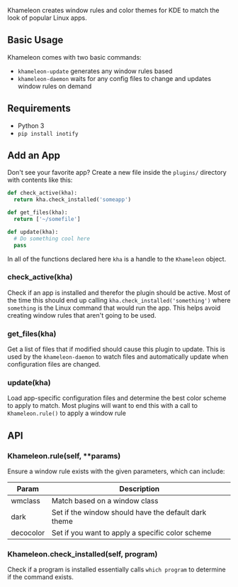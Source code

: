 
Khameleon creates window rules and color themes for KDE to match the look
of popular Linux apps.

## Basic Usage

Khameleon comes with two basic commands:

* `khameleon-update` generates any window rules based
* `khameleon-daemon` waits for any config files to change and updates window
  rules on demand

## Requirements

* Python 3
* `pip install inotify`

## Add an App

Don't see your favorite app? Create a new file inside the `plugins/` directory
with contents like this:

```python
def check_active(kha):
  return kha.check_installed('someapp')

def get_files(kha):
  return ['~/somefile']

def update(kha):
  # Do something cool here
  pass
```

In all of the functions declared here `kha` is a handle to the `Khameleon`
object.

### check_active(kha)

Check if an app is installed and therefor the plugin should be active. Most of
the time this should end up calling `kha.check_installed('something')` where
`something` is the Linux command that would run the app. This helps avoid
creating window rules that aren't going to be used.

### get_files(kha)

Get a list of files that if modified should cause this plugin to update. This
is used by the `khameleon-daemon` to watch files and automatically update when
configuration files are changed.

### update(kha)

Load app-specific configuration files and determine the best color scheme to
apply to match. Most plugins will want to end this with a call to
`Khameleon.rule()` to apply a window rule

## API

### Khameleon.rule(self, \*\*params)

Ensure a window rule exists with the given parameters, which can include:

Param       | Description
------------|-------------
wmclass     | Match based on a window class
dark        | Set if the window should have the default dark theme
decocolor   | Set if you want to apply a specific color scheme


### Khameleon.check_installed(self, program)

Check if a program is installed essentially calls `which program` to determine
if the command exists.
